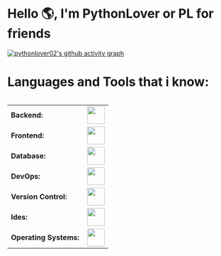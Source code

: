 # Hello 🌎, I'm PythonLover or PL for friends

[![pythonlover02's github activity graph](https://github-readme-activity-graph.vercel.app/graph?username=pythonlover02&bg_color=100f0f&color=4c5e9e&line=4c569e&point=403e41&area=true&hide_border=true)](https://github.com/ashutosh00710/github-readme-activity-graph)

# Languages and Tools that i know:
<div style="display: flex; flex-direction: column; height: 100%;">
    <table style="width: 100%; height: 100%; border-collapse: collapse;">
        <tr>
            <td style="font-weight: bold; padding-right: 10px; vertical-align: middle; border: none;">Backend:</td>
            <td style="vertical-align: middle;"><img height="40" src="https://skillicons.dev/icons?i=python,c,lua"/></td>
        </tr>
        <tr>
            <td style="font-weight: bold; padding-right: 10px; vertical-align: middle; border: none;">Frontend:</td>
            <td style="vertical-align: middle;"><img height="40" src="https://skillicons.dev/icons?i=flutter,gtk,qt"/></td>
        </tr>
        <tr>
            <td style="font-weight: bold; padding-right: 10px; vertical-align: middle; border: none;">Database:</td>
            <td style="vertical-align: middle;"><img height="40" src="https://skillicons.dev/icons?i=mysql"/></td>
        </tr>
        <tr>
            <td style="font-weight: bold; padding-right: 10px; vertical-align: middle; border: none;">DevOps:</td>
            <td style="vertical-align: middle;"><img height="40" src="https://skillicons.dev/icons?i=docker"/></td>
        </tr>
        <tr>
            <td style="font-weight: bold; padding-right: 10px; vertical-align: middle; border: none;">Version Control:</td>
            <td style="vertical-align: middle;"><img height="40" src="https://skillicons.dev/icons?i=git,github,gitlab"/></td>
        </tr>
        <tr>
            <td style="font-weight: bold; padding-right: 10px; vertical-align: middle; border: none;">Ides:</td>
            <td style="vertical-align: middle;"><img height="40" src="https://skillicons.dev/icons?i=vscode"/></td>
        </tr>
        <tr>
            <td style="font-weight: bold; padding-right: 10px; vertical-align: middle; border: none;">Operating Systems:</td>
            <td style="vertical-align: middle;"><img height="40" src="https://skillicons.dev/icons?i=arch,debian,ubuntu,windows"/></td>
        </tr>
    </table>

<img src="https://media.giphy.com/media/JIX9t2j0ZTN9S/giphy.gif" alt="Cute Cat" width="100">
